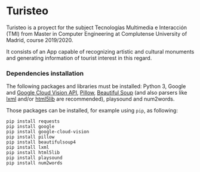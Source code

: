 # Turisteo

Turisteo is a proyect for the subject Tecnologías Multimedia e Interacción (TMI) from Master in Computer Engineering at Complutense University of Madrid, course 2019/2020.

It consists of an App capable of recognizing artistic and cultural monuments and generating information of tourist interest in this regard.

### Dependencies installation

The following packages and libraries must be installed: Python 3, Google and [Google Cloud Vision API](https://cloud.google.com/vision/docs), [Pillow](https://pillow.readthedocs.io/en/stable/), [Beautiful Soup](https://www.crummy.com/software/BeautifulSoup/bs4/doc/) (and also parsers like [lxml](https://lxml.de/) and/or [html5lib](https://github.com/html5lib/) are recommended), playsound and num2words.

Those packages can be installed, for example using `pip`, as following:

```shell
pip install requests   
pip install google  
pip install google-cloud-vision  
pip install pillow  
pip install beautifulsoup4   
pip install lxml   
pip install html5lib
pip install playsound
pip install num2words
```


